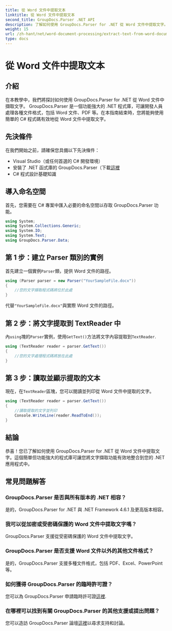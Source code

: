 ```yaml
---
title: 從 Word 文件中提取文本
linktitle: 從 Word 文件中提取文本
second_title: GroupDocs.Parser .NET API
description: 了解如何使用 GroupDocs.Parser for .NET 從 Word 文件中提取文字。帶有程式碼範例的分步指南。
weight: 15
url: /zh-hant/net/word-document-processing/extract-text-from-word-document/
type: docs
---
```

# 從 Word 文件中提取文本

## 介紹
在本教學中，我們將探討如何使用 GroupDocs.Parser for .NET 從 Word 文件中擷取文字。 GroupDocs.Parser 是一個功能強大的 .NET 程式庫，可讓開發人員處理各種文件格式，包括 Word 文件、PDF 等。在本指南結束時，您將能夠使用簡單的 C# 程式碼有效地從 Word 文件中提取文字。
## 先決條件
在我們開始之前，請確保您具備以下先決條件：
- Visual Studio（或任何首選的 C# 開發環境）
- 安裝了 .NET 函式庫的 GroupDocs.Parser（下載[這裡](https://releases.groupdocs.com/parser/net/）)
- C# 程式設計基礎知識

## 導入命名空間
首先，您需要在 C# 專案中匯入必要的命名空間以存取 GroupDocs.Parser 功能。
```csharp
using System;
using System.Collections.Generic;
using System.IO;
using System.Text;
using GroupDocs.Parser.Data;
```
## 第 1 步：建立 Parser 類別的實例
首先建立一個實例`Parser`類，提供 Word 文件的路徑。
```csharp
using (Parser parser = new Parser("YourSampleFile.docx"))
{
    //您的文字擷取程式碼將位於此處
}
```
代替`"YourSampleFile.docx"`與實際 Word 文件的路徑。
## 第 2 步：將文字提取到 TextReader 中
內`using`塊的`Parser`實例，使用`GetText()`方法將文字內容提取到`TextReader`.
```csharp
using (TextReader reader = parser.GetText())
{
    //您的文字處理程式碼將放在此處
}
```
## 第 3 步：讀取並顯示提取的文本
現在，在`TextReader`區塊，您可以閱讀並列印從 Word 文件中提取的文字。
```csharp
using (TextReader reader = parser.GetText())
{
    //讀取提取的文字並列印
    Console.WriteLine(reader.ReadToEnd());
}
```

## 結論
恭喜！您已了解如何使用 GroupDocs.Parser for .NET 從 Word 文件中提取文字。這個簡單但功能強大的程式庫可讓您將文字擷取功能有效地整合到您的 .NET 應用程式中。

## 常見問題解答
### GroupDocs.Parser 是否與所有版本的 .NET 相容？
是的，GroupDocs.Parser for .NET 與 .NET Framework 4.6.1 及更高版本相容。
### 我可以從加密或受密碼保護的 Word 文件中提取文字嗎？
GroupDocs.Parser 支援從受密碼保護的 Word 文件中提取文字。
### GroupDocs.Parser 是否支援 Word 文件以外的其他文件格式？
是的，GroupDocs.Parser 支援多種文件格式，包括 PDF、Excel、PowerPoint 等。
### 如何獲得 GroupDocs.Parser 的臨時許可證？
您可以為 GroupDocs.Parser 申請臨時許可證[這裡](https://purchase.groupdocs.com/temporary-license/).
### 在哪裡可以找到有關 GroupDocs.Parser 的其他支援或提出問題？
您可以造訪 GroupDocs.Parser 論壇[這裡](https://forum.groupdocs.com/c/parser/17)以尋求支持和討論。